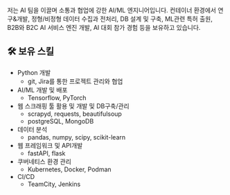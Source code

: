 저는 AI 팀을 이끌며 소통과 협업에 강한 AI/ML 엔지니어입니다. 컨테이너 환경에서 연구&개발, 정형/비정형 데이터 수집과 전처리, DB 설계 및 구축, ML관련 특허 출원, B2B와 B2C AI 서비스 엔진 개발, AI 대회 참가 경험 등을 보유하고 있습니다.

## 🛠 보유 스킬
- Python 개발
    - git, Jira를 통한 프로젝트 관리와 협업
- AI/ML 개발 및 배포
    - Tensorflow, PyTorch
- 웹 스크래핑 툴 활용 및 개발 및 DB구축/관리
    - scrapyd, requests, beautifulsoup
    - postgreSQL, MongoDB
- 데이터 분석
    - pandas, numpy, scipy, scikit-learn
- 웹 프레임워크 및 API개발
    - fastAPI, flask
- 쿠버네티스 환경 관리
    - Kubernetes, Docker, Podman
- CI/CD
    - TeamCity, Jenkins
